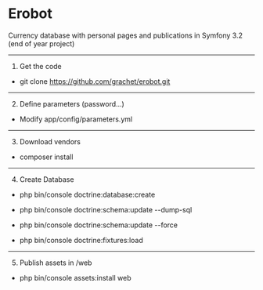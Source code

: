 # Erobot 


Currency database with personal pages and publications in Symfony 3.2 (end of year project)

---


1. Get the code

* git clone https://github.com/grachet/erobot.git

---

2. Define parameters (password...)

* Modify app/config/parameters.yml

---

3. Download vendors

* composer install

---

4. Create Database

* php bin/console doctrine:database:create

* php bin/console doctrine:schema:update --dump-sql

* php bin/console doctrine:schema:update --force

* php bin/console doctrine:fixtures:load

---

5. Publish assets in /web 

* php bin/console assets:install web

